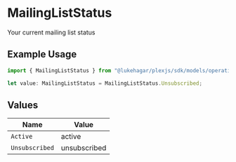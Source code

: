 # MailingListStatus

Your current mailing list status

## Example Usage

```typescript
import { MailingListStatus } from "@lukehagar/plexjs/sdk/models/operations";

let value: MailingListStatus = MailingListStatus.Unsubscribed;
```

## Values

| Name           | Value          |
| -------------- | -------------- |
| `Active`       | active         |
| `Unsubscribed` | unsubscribed   |